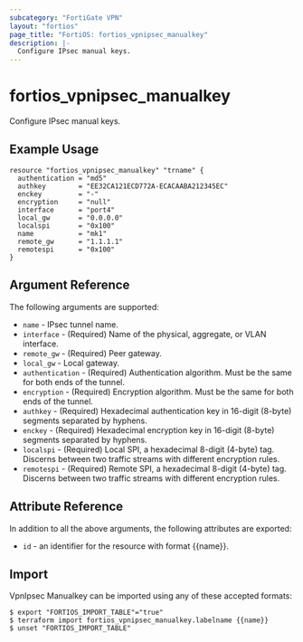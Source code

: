 ```yaml
---
subcategory: "FortiGate VPN"
layout: "fortios"
page_title: "FortiOS: fortios_vpnipsec_manualkey"
description: |-
  Configure IPsec manual keys.
---
```


# fortios_vpnipsec_manualkey
Configure IPsec manual keys.

## Example Usage

```hcl
resource "fortios_vpnipsec_manualkey" "trname" {
  authentication = "md5"
  authkey        = "EE32CA121ECD772A-ECACAABA212345EC"
  enckey         = "-"
  encryption     = "null"
  interface      = "port4"
  local_gw       = "0.0.0.0"
  localspi       = "0x100"
  name           = "mk1"
  remote_gw      = "1.1.1.1"
  remotespi      = "0x100"
}
```

## Argument Reference

The following arguments are supported:

* `name` - IPsec tunnel name.
* `interface` - (Required) Name of the physical, aggregate, or VLAN interface.
* `remote_gw` - (Required) Peer gateway.
* `local_gw` - Local gateway.
* `authentication` - (Required) Authentication algorithm. Must be the same for both ends of the tunnel.
* `encryption` - (Required) Encryption algorithm. Must be the same for both ends of the tunnel.
* `authkey` - (Required) Hexadecimal authentication key in 16-digit (8-byte) segments separated by hyphens.
* `enckey` - (Required) Hexadecimal encryption key in 16-digit (8-byte) segments separated by hyphens.
* `localspi` - (Required) Local SPI, a hexadecimal 8-digit (4-byte) tag. Discerns between two traffic streams with different encryption rules.
* `remotespi` - (Required) Remote SPI, a hexadecimal 8-digit (4-byte) tag. Discerns between two traffic streams with different encryption rules.


## Attribute Reference

In addition to all the above arguments, the following attributes are exported:
* `id` - an identifier for the resource with format {{name}}.

## Import

VpnIpsec Manualkey can be imported using any of these accepted formats:
```
$ export "FORTIOS_IMPORT_TABLE"="true"
$ terraform import fortios_vpnipsec_manualkey.labelname {{name}}
$ unset "FORTIOS_IMPORT_TABLE"
```
